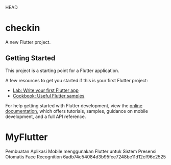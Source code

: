 HEAD
# checkin

A new Flutter project.

## Getting Started

This project is a starting point for a Flutter application.

A few resources to get you started if this is your first Flutter project:

- [Lab: Write your first Flutter app](https://docs.flutter.dev/get-started/codelab)
- [Cookbook: Useful Flutter samples](https://docs.flutter.dev/cookbook)

For help getting started with Flutter development, view the
[online documentation](https://docs.flutter.dev/), which offers tutorials,
samples, guidance on mobile development, and a full API reference.

# MyFlutter
Pembuatan Aplikasi Mobile menggunakan Flutter untuk Sistem Presensi Otomatis Face Recognition
6adb74c54084d3b95fce7248be11d12cf96c2525

